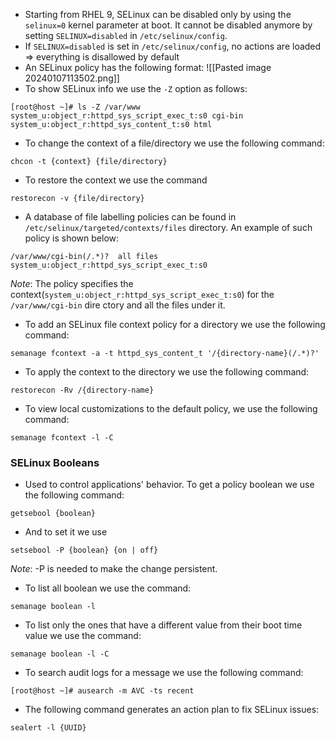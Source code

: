 - Starting from RHEL 9, SELinux can be disabled only by using the `selinux=0` kernel parameter at boot. It cannot be disabled anymore by setting `SELINUX=disabled` in `/etc/selinux/config`.
- If `SELINUX=disabled` is set in `/etc/selinux/config`, no actions are loaded => everything is disallowed by default
- An SELinux policy has the following format:
![[Pasted image 20240107113502.png]]
- To show SELinux info we use the `-Z` option as follows:
```
[root@host ~]# ls -Z /var/www 
system_u:object_r:httpd_sys_script_exec_t:s0 cgi-bin system_u:object_r:httpd_sys_content_t:s0 html
```

- To change the context of a file/directory we use the following command:
```
chcon -t {context} {file/directory}
```
- To restore the context we use the command
```
restorecon -v {file/directory}
```
- A database of file labelling policies can be found in `/etc/selinux/targeted/contexts/files` directory. An example of such policy is shown below:
```
/var/www/cgi-bin(/.*)?  all files  system_u:object_r:httpd_sys_script_exec_t:s0
```
*Note*: The policy specifies the context(`system_u:object_r:httpd_sys_script_exec_t:s0`) for the `/var/www/cgi-bin` dire ctory and all the files under it.

- To add an SELinux file context policy for a directory we use the following command:
```
semanage fcontext -a -t httpd_sys_content_t '/{directory-name}(/.*)?'
```

- To apply the context to the directory we use the following command:
```
restorecon -Rv /{directory-name}
```

- To view local customizations to the default policy, we use the following command:
```
semanage fcontext -l -C
```

### SELinux Booleans
- Used to control applications' behavior. To get a policy boolean we use the following command:
```
getsebool {boolean}
```
- And to set it we use 
```
setsebool -P {boolean} {on | off}
```
*Note*: -P is needed to make the change persistent.

- To list all boolean we use the command:
```
semanage boolean -l
```
- To list only the ones that have a different value from their boot time value we use the command:
```
semanage boolean -l -C
```
- To search audit logs for a message we use the following command:
```
[root@host ~]# ausearch -m AVC -ts recent
```
- The following command generates an action plan to fix SELinux issues:
```
sealert -l {UUID}
```
